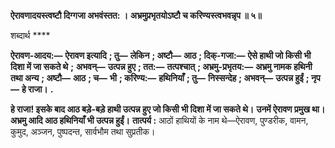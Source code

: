 **ऐरावणादयस्त्वष्टौ दिग्गजा अभवंस्तत: ।** **अभ्रमुप्रभृतयोऽष्टौ च करिण्यस्त्वभवन्नृप ॥ ५॥** 

शब्दार्थ **** 

**ऐरावण-आदय:—** **ऐरावण इत्यादि** **; तु—** **लेकिन** **; अष्टौ—** **आठ** **; दिक्-गजा:—** **ऐसे हाथी जो किसी भी दिशा में जा सकते थे** **;** **अभवन्—** **उत्पन्न हुए** **; तत:—** **तत्पश्चात्** **; अभ्रमु-प्रभृतय:—** **अभ्रमु नामक हथिनी तथा अन्य** **; अष्टौ—** **आठ** **; च—** **भी** **; करिण्य:—** **हथिनियाँ** **; तु—** **निस्सन्देह** **; अभवन्—** **उत्पन्न हुईं** **; नृप—** **हे राजा।** **.** 

**हे राजा! इसके बाद आठ बड़े-बड़े हाथी उत्पन्न हुए जो किसी भी दिशा में जा सकते थे।** **उनमें ऐरावण प्रमुख था। अभ्रमु आदि आठ हथिनियाँ भी उत्पन्न हुईं।** **तात्पर्य :** आठों हाथियों के नाम थे—ऐरावण, पुण्डरीक, वामन, कुमुद, अञ्जन, पुष्पदन्त, सार्वभौम तथा सुप्रतीक।  